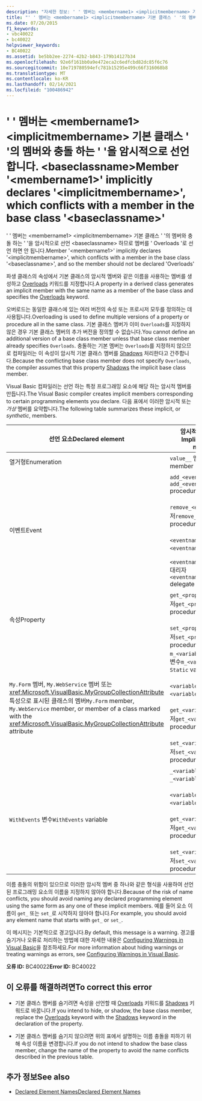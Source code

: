 ```yaml
---
description: "자세한 정보: ' ' 멤버는 <membername1> <implicitmembername> 기본 클래스 ' '의 멤버와 충돌 하는 ' '을 암시적으로 선언 합니다 <baseclassname> ."
title: "' ' 멤버는 <membername1> <implicitmembername> 기본 클래스 ' '의 멤버와 충돌 하는 ' '을 암시적으로 선언 합니다. <baseclassname>"
ms.date: 07/20/2015
f1_keywords:
- vbc40022
- bc40022
helpviewer_keywords:
- BC40022
ms.assetid: be5bb2ee-2274-42b2-b843-179b14127b34
ms.openlocfilehash: 92e6f161bb0a9e472eca2c6edfcbd82dc85f6c76
ms.sourcegitcommit: 10e719780594efc781b15295e499c66f316068b8
ms.translationtype: MT
ms.contentlocale: ko-KR
ms.lasthandoff: 02/14/2021
ms.locfileid: "100486942"
---
```

# <a name="member-membername1-implicitly-declares-implicitmembername-which-conflicts-with-a-member-in-the-base-class-baseclassname"></a><span data-ttu-id="8f85e-103">' ' 멤버는 \<membername1> \<implicitmembername> 기본 클래스 ' '의 멤버와 충돌 하는 ' '을 암시적으로 선언 합니다. \<baseclassname></span><span class="sxs-lookup"><span data-stu-id="8f85e-103">Member '\<membername1>' implicitly declares '\<implicitmembername>', which conflicts with a member in the base class '\<baseclassname>'</span></span>

<span data-ttu-id="8f85e-104">' ' 멤버는 \<membername1> \<implicitmembername> 기본 클래스 ' '의 멤버와 충돌 하는 ' '을 암시적으로 선언 \<baseclassname> 하므로 멤버를 ' Overloads '로 선언 하면 안 됩니다.</span><span class="sxs-lookup"><span data-stu-id="8f85e-104">Member '\<membername1>' implicitly declares '\<implicitmembername>', which conflicts with a member in the base class '\<baseclassname>', and so the member should not be declared 'Overloads'</span></span>  
  
 <span data-ttu-id="8f85e-105">파생 클래스의 속성에서 기본 클래스의 암시적 멤버와 같은 이름을 사용하는 멤버를 생성하고 [Overloads](../language-reference/modifiers/overloads.md) 키워드를 지정합니다.</span><span class="sxs-lookup"><span data-stu-id="8f85e-105">A property in a derived class generates an implicit member with the same name as a member of the base class and specifies the [Overloads](../language-reference/modifiers/overloads.md) keyword.</span></span>  
  
 <span data-ttu-id="8f85e-106">오버로드는 동일한 클래스에 있는 여러 버전의 속성 또는 프로시저 모두를 정의하는 데 사용됩니다.</span><span class="sxs-lookup"><span data-stu-id="8f85e-106">Overloading is used to define multiple versions of a property or procedure all in the same class.</span></span> <span data-ttu-id="8f85e-107">기본 클래스 멤버가 이미 `Overloads`를 지정하지 않은 경우 기본 클래스 멤버의 추가 버전을 정의할 수 없습니다.</span><span class="sxs-lookup"><span data-stu-id="8f85e-107">You cannot define an additional version of a base class member unless that base class member already specifies `Overloads`.</span></span> <span data-ttu-id="8f85e-108">충돌하는 기본 멤버는 `Overloads`를 지정하지 않으므로 컴파일러는 이 속성이 암시적 기본 클래스 멤버를 [Shadows](../language-reference/modifiers/shadows.md) 처리한다고 간주합니다.</span><span class="sxs-lookup"><span data-stu-id="8f85e-108">Because the conflicting base class member does not specify `Overloads`, the compiler assumes that this property [Shadows](../language-reference/modifiers/shadows.md) the implicit base class member.</span></span>  
  
 <span data-ttu-id="8f85e-109">Visual Basic 컴파일러는 선언 하는 특정 프로그래밍 요소에 해당 하는 암시적 멤버를 만듭니다.</span><span class="sxs-lookup"><span data-stu-id="8f85e-109">The Visual Basic compiler creates implicit members corresponding to certain programming elements you declare.</span></span> <span data-ttu-id="8f85e-110">다음 표에서 이러한 암시적 또는 *가상* 멤버를 요약합니다.</span><span class="sxs-lookup"><span data-stu-id="8f85e-110">The following table summarizes these implicit, or *synthetic*, members.</span></span>  
  
|<span data-ttu-id="8f85e-111">선언 요소</span><span class="sxs-lookup"><span data-stu-id="8f85e-111">Declared element</span></span>|<span data-ttu-id="8f85e-112">암시적으로 만든 멤버</span><span class="sxs-lookup"><span data-stu-id="8f85e-112">Implicitly created members</span></span>|  
|----------------------|--------------------------------|  
|<span data-ttu-id="8f85e-113">열거형</span><span class="sxs-lookup"><span data-stu-id="8f85e-113">Enumeration</span></span>|<span data-ttu-id="8f85e-114">`value__` 멤버</span><span class="sxs-lookup"><span data-stu-id="8f85e-114">`value__` member</span></span>|  
|<span data-ttu-id="8f85e-115">이벤트</span><span class="sxs-lookup"><span data-stu-id="8f85e-115">Event</span></span>|<span data-ttu-id="8f85e-116">`add_<eventname>` 프로시저</span><span class="sxs-lookup"><span data-stu-id="8f85e-116">`add_<eventname>` procedure</span></span><br /><br /> <span data-ttu-id="8f85e-117">`remove_<eventname>` 프로시저</span><span class="sxs-lookup"><span data-stu-id="8f85e-117">`remove_<eventname>` procedure</span></span><br /><br /> <span data-ttu-id="8f85e-118">`<eventname>Event` 필드</span><span class="sxs-lookup"><span data-stu-id="8f85e-118">`<eventname>Event` field</span></span><br /><br /> <span data-ttu-id="8f85e-119">`<eventname>EventHandler` 대리자</span><span class="sxs-lookup"><span data-stu-id="8f85e-119">`<eventname>EventHandler` delegate</span></span>|  
|<span data-ttu-id="8f85e-120">속성</span><span class="sxs-lookup"><span data-stu-id="8f85e-120">Property</span></span>|<span data-ttu-id="8f85e-121">`get_<propertyname>` 프로시저</span><span class="sxs-lookup"><span data-stu-id="8f85e-121">`get_<propertyname>` procedure</span></span><br /><br /> <span data-ttu-id="8f85e-122">`set_<propertyname>` 프로시저</span><span class="sxs-lookup"><span data-stu-id="8f85e-122">`set_<propertyname>` procedure</span></span>|  
|<span data-ttu-id="8f85e-123">`My.Form` 멤버, `My.WebService` 멤버 또는 <xref:Microsoft.VisualBasic.MyGroupCollectionAttribute> 특성으로 표시된 클래스의 멤버</span><span class="sxs-lookup"><span data-stu-id="8f85e-123">`My.Form` member, `My.WebService` member, or member of a class marked with the <xref:Microsoft.VisualBasic.MyGroupCollectionAttribute> attribute</span></span>|<span data-ttu-id="8f85e-124">`m_<variablename>``Static`변수</span><span class="sxs-lookup"><span data-stu-id="8f85e-124">`m_<variablename>` `Static` variable</span></span><br /><br /> <span data-ttu-id="8f85e-125">`<variablename>` 속성</span><span class="sxs-lookup"><span data-stu-id="8f85e-125">`<variablename>` property</span></span><br /><br /> <span data-ttu-id="8f85e-126">`get_<variablename>` 프로시저</span><span class="sxs-lookup"><span data-stu-id="8f85e-126">`get_<variablename>` procedure</span></span><br /><br /> <span data-ttu-id="8f85e-127">`set_<variablename>` 프로시저</span><span class="sxs-lookup"><span data-stu-id="8f85e-127">`set_<variablename>` procedure</span></span>|  
|<span data-ttu-id="8f85e-128">`WithEvents` 변수</span><span class="sxs-lookup"><span data-stu-id="8f85e-128">`WithEvents` variable</span></span>|<span data-ttu-id="8f85e-129">`_<variablename>` 변수</span><span class="sxs-lookup"><span data-stu-id="8f85e-129">`_<variablename>` variable</span></span><br /><br /> <span data-ttu-id="8f85e-130">`<variablename>` 속성</span><span class="sxs-lookup"><span data-stu-id="8f85e-130">`<variablename>` property</span></span><br /><br /> <span data-ttu-id="8f85e-131">`get_<variablename>` 프로시저</span><span class="sxs-lookup"><span data-stu-id="8f85e-131">`get_<variablename>` procedure</span></span><br /><br /> <span data-ttu-id="8f85e-132">`set_<variablename>` 프로시저</span><span class="sxs-lookup"><span data-stu-id="8f85e-132">`set_<variablename>` procedure</span></span>|  
  
 <span data-ttu-id="8f85e-133">이름 충돌의 위험이 있으므로 이러한 암시적 멤버 중 하나와 같은 형식을 사용하여 선언된 프로그래밍 요소의 이름을 지정하지 않아야 합니다.</span><span class="sxs-lookup"><span data-stu-id="8f85e-133">Because of the risk of name conflicts, you should avoid naming any declared programming element using the same form as any one of these implicit members.</span></span> <span data-ttu-id="8f85e-134">예를 들어 요소 이름이 `get_` 또는 `set_`로 시작하지 않아야 합니다.</span><span class="sxs-lookup"><span data-stu-id="8f85e-134">For example, you should avoid any element name that starts with `get_` or `set_`.</span></span>  
  
 <span data-ttu-id="8f85e-135">이 메시지는 기본적으로 경고입니다.</span><span class="sxs-lookup"><span data-stu-id="8f85e-135">By default, this message is a warning.</span></span> <span data-ttu-id="8f85e-136">경고를 숨기거나 오류로 처리하는 방법에 대한 자세한 내용은 [Configuring Warnings in Visual Basic](/visualstudio/ide/configuring-warnings-in-visual-basic)을 참조하세요.</span><span class="sxs-lookup"><span data-stu-id="8f85e-136">For more information about hiding warnings or treating warnings as errors, see [Configuring Warnings in Visual Basic](/visualstudio/ide/configuring-warnings-in-visual-basic).</span></span>  
  
 <span data-ttu-id="8f85e-137">**오류 ID:** BC40022</span><span class="sxs-lookup"><span data-stu-id="8f85e-137">**Error ID:** BC40022</span></span>  
  
## <a name="to-correct-this-error"></a><span data-ttu-id="8f85e-138">이 오류를 해결하려면</span><span class="sxs-lookup"><span data-stu-id="8f85e-138">To correct this error</span></span>  
  
- <span data-ttu-id="8f85e-139">기본 클래스 멤버를 숨기려면 속성을 선언할 때 [Overloads](../language-reference/modifiers/overloads.md) 키워드를 [Shadows](../language-reference/modifiers/shadows.md) 키워드로 바꿉니다.</span><span class="sxs-lookup"><span data-stu-id="8f85e-139">If you intend to hide, or shadow, the base class member, replace the [Overloads](../language-reference/modifiers/overloads.md) keyword with the [Shadows](../language-reference/modifiers/shadows.md) keyword in the declaration of the property.</span></span>  
  
- <span data-ttu-id="8f85e-140">기본 클래스 멤버를 숨기지 않으려면 위의 표에서 설명하는 이름 충돌을 피하기 위해 속성 이름을 변경합니다.</span><span class="sxs-lookup"><span data-stu-id="8f85e-140">If you do not intend to shadow the base class member, change the name of the property to avoid the name conflicts described in the previous table.</span></span>  
  
## <a name="see-also"></a><span data-ttu-id="8f85e-141">추가 정보</span><span class="sxs-lookup"><span data-stu-id="8f85e-141">See also</span></span>

- [<span data-ttu-id="8f85e-142">Declared Element Names</span><span class="sxs-lookup"><span data-stu-id="8f85e-142">Declared Element Names</span></span>](../programming-guide/language-features/declared-elements/declared-element-names.md)
